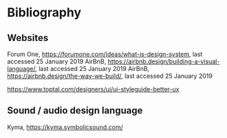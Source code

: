 # Bibliography

## Websites

Forum One, https://forumone.com/ideas/what-is-design-system, last accessed 25 January 2019
AirBnB, https://airbnb.design/building-a-visual-language/, last accessed 25 January 2019
AirBnB, https://airbnb.design/the-way-we-build/, last accessed 25 January 2019

https://www.toptal.com/designers/ui/ui-styleguide-better-ux

## Sound / audio design language

Kyma, https://kyma.symbolicsound.com/
